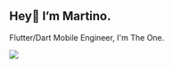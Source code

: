 ## Hey👋 I’m Martino.

Flutter/Dart Mobile Engineer, I'm The One.

 ![](https://github-readme-stats.vercel.app/api?username=martinoyovo&show_icons=true&count_private=true&bg_color=0D1117&border_radius=0&hide_title=true&text_color=FFF&icon_color=296ECA&)
 
 <!---
![Always Good Apps](https://github.com/martinoyovo/martinoyovo/blob/main/tino.co.jpg)
 👀I'm a Mobile Engineer. I'm a <strong>Coach at [Flutter Togo](https://twitter.com/fluttertg)</strong>I preach Flutter, I build your dream app with Flutter. I'm the One
 🌱 I'm the One.I’m currently working to be a Flutter GDE (Google Developer Expert) and how to make nice websites with the powerful tailwind.css library.

    
        ![](https://komarev.com/ghpvc/?username=martinoyovo)
   
   
  :computer: Most used languages 

    [![Most used languages](https://github-readme-stats.vercel.app/api/top-langs/?username=martinoyovo&langs_count=5&hide_title=true&bg_color=0D1117&border_radius=0&hide_title=true&text_color=FFF&icon_color=296ECA)](https://github.com/martinoyovo/github-readme-stats)


martinoyovo/martinoyovo is a ✨ special ✨ repository because its `README.md` (this file) appears on your GitHub profile.
You can click the Preview link to take a look at your changes.
--->
